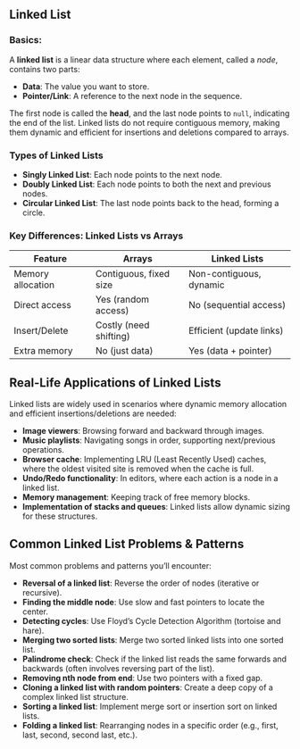 ## Linked List

### Basics:
A **linked list** is a linear data structure where each element, called a *node*, contains two parts:
- **Data**: The value you want to store.
- **Pointer/Link**: A reference to the next node in the sequence.

The first node is called the **head**, and the last node points to `null`, indicating the end of the list. Linked lists do not require contiguous memory, making them dynamic and efficient for insertions and deletions compared to arrays.

### Types of Linked Lists
- **Singly Linked List**: Each node points to the next node.
- **Doubly Linked List**: Each node points to both the next and previous nodes.
- **Circular Linked List**: The last node points back to the head, forming a circle.

### Key Differences: Linked Lists vs Arrays

| Feature                | Arrays                   | Linked Lists             |
|------------------------|--------------------------|--------------------------|
| Memory allocation      | Contiguous, fixed size   | Non-contiguous, dynamic  |
| Direct access          | Yes (random access)      | No (sequential access)   |
| Insert/Delete          | Costly (need shifting)   | Efficient (update links) |
| Extra memory           | No (just data)           | Yes (data + pointer)     |

## Real-Life Applications of Linked Lists

Linked lists are widely used in scenarios where dynamic memory allocation and efficient insertions/deletions are needed:

- **Image viewers**: Browsing forward and backward through images.
- **Music playlists**: Navigating songs in order, supporting next/previous operations.
- **Browser cache**: Implementing LRU (Least Recently Used) caches, where the oldest visited site is removed when the cache is full.
- **Undo/Redo functionality**: In editors, where each action is a node in a linked list.
- **Memory management**: Keeping track of free memory blocks.
- **Implementation of stacks and queues**: Linked lists allow dynamic sizing for these structures.

## Common Linked List Problems & Patterns

Most common problems and patterns you’ll encounter:

- **Reversal of a linked list**: Reverse the order of nodes (iterative or recursive).
- **Finding the middle node**: Use slow and fast pointers to locate the center.
- **Detecting cycles**: Use Floyd’s Cycle Detection Algorithm (tortoise and hare).
- **Merging two sorted lists**: Merge two sorted linked lists into one sorted list.
- **Palindrome check**: Check if the linked list reads the same forwards and backwards (often involves reversing part of the list).
- **Removing nth node from end**: Use two pointers with a fixed gap.
- **Cloning a linked list with random pointers**: Create a deep copy of a complex linked list structure.
- **Sorting a linked list**: Implement merge sort or insertion sort on linked lists.
- **Folding a linked list**: Rearranging nodes in a specific order (e.g., first, last, second, second last, etc.).